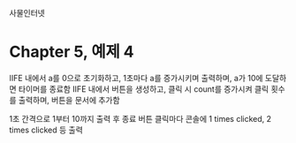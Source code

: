 
사물인터넷

Chapter 5, 예제 4
================================

IIFE 내에서 a를 0으로 초기화하고, 1초마다 a를 증가시키며 출력하며, a가 10에 도달하면 타이머를 종료함
IIFE 내에서 버튼을 생성하고, 클릭 시 count를 증가시켜 클릭 횟수를 출력하며, 버튼을 문서에 추가함

1초 간격으로 1부터 10까지 출력 후 종료
버튼 클릭마다 콘솔에 1 times clicked, 2 times clicked 등 출력